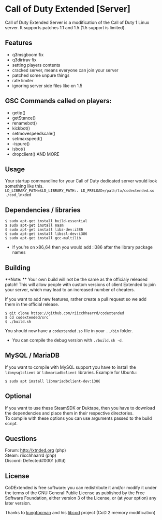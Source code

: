 # Call of Duty Extended [Server]

Call of Duty Extended Server is a modification of the Call of Duty 1 Linux server. It supports patches 1.1 and 1.5 (1.5 support is limited).

## Features

- q3msgboom fix
- q3dirtrav fix
- setting players contents
- cracked server, means everyone can join your server
- patched some unpure things
- rate limiter
- ignoring server side files like on 1.5
## GSC Commands called on players:
- getip()
- getStance()
- renamebot()
- kickbot()
- setmovespeedscale()
- setmaxspeed()
- -ispure()
- isbot()
- dropclient()
 AND MORE
## Usage

Your startup commandline for your Call of Duty dedicated server would look something like this.<br>
`LD_LIBRARY_PATH=$LD_LIBRARY_PATH:. LD_PRELOAD=/path/to/codextended.so ./cod_lnxded`

## Dependencies / libraries

`$ sudo apt-get install build-essential`<br>
`$ sudo apt-get install nasm`<br>
`$ sudo apt-get install libz-dev:i386`<br>
`$ sudo apt-get install libssl-dev:i386`<br>
`$ sudo apt-get install gcc-multilib`<br>

* If you're on x86_64 then you would add :i386 after the library package names

## Building

**Note: ** Your own build will not be the same as the officialy released patch! This will allow people with custom versions of client Extended to join your server, which may lead to an increased number of cheaters.

If you want to add new features, rather create a pull request so we add them in the official release.


`$ git clone https://github.com/riicchhaarrd/codextended`<br>
`$ cd codextended/src`<br>
`$ ./build.sh`<br>

You should now have a `codextended.so` file in your `../bin` folder.

* You can compile the debug version with `./build.sh -d`.

## MySQL / MariaDB

If you want to compile with MySQL support you have to install the `libmysqlclient` or `libmariadbclient` libraries.
Example for Ubuntu:

`$ sudo apt install libmariadbclient-dev:i386`

## Optional

If you want to use these SteamSDK or Duktape, then you have to download the dependencies and place them in their respective directories.<br>
To compile with these options you can use arguments passed to the build script.

## Questions

Forum: http://xtnded.org (php)<br>
Steam: riicchhaarrd (php)<br>
Discord: Defected#0001 (dftd)<br>

## License

CoDExtended is free software: you can redistribute it and/or modify it under the terms of the GNU General Public License as published by the Free Software Foundation, either version 3 of the License, or (at your option) any later version.


Thanks to [kungfooman](http://killtube.org) and his [libcod](https://github.com/kungfooman/libcod) project (CoD 2 memory modification)

